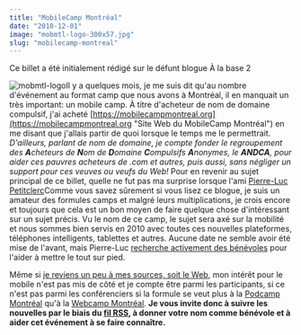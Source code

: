 ```yaml
---
title: "MobileCamp Montréal"
date: "2010-12-01"
image: "mobmtl-logo-300x57.jpg"
slug: "mobilecamp-montreal"
---
```


Ce billet a été initialement rédigé sur le défunt blogue À la base 2

![](images/mobmtl-logo-300x57.jpg "mobmtl-logo")Il y a quelques mois, je me suis dit qu'au nombre d'événement au format camp que nous avons à Montréal, il en manquait un très important: un mobile camp. À titre d'acheteur de nom de domaine compulsif, j'ai acheté [https://mobilecampmontreal.org](https://mobilecampmontreal.org "Site Web du MobileCamp Montréal") en me disant que j'allais partir de quoi lorsque le temps me le permettrait. _D'ailleurs, parlant de nom de domaine, je compte fonder le regroupement des **A**cheteurs de **N**om de **D**omaine **C**ompulsifs **A**nonymes, le **ANDCA**, pour aider ces pauvres acheteurs de .com et autres, puis aussi, sans négliger un support pour ces veuves ou veufs du Web!_ Pour en revenir au sujet principal de ce billet, quelle ne fut pas ma surprise lorsque l'ami [Pierre-Luc Petitclerc](https://fusi0n.org/ "Blogue de Pierre-Luc Petitclerc")Comme vous savez sûrement si vous lisez ce blogue, je suis un amateur des formules camps et malgré leurs multiplications, je crois encore et toujours que cela est un bon moyen de faire quelque chose d'intéressant sur un sujet précis. Vu le nom de ce camp, le sujet sera axé sur la mobilité et nous sommes bien servis en 2010 avec toutes ces nouvelles plateformes, téléphones intelligents, tablettes et autres. Aucune date ne semble avoir été mise de l'avant, mais Pierre-Luc [recherche activement des bénévoles](https://mobilecampmontreal.org/organisation/appel-aux-benevoles/?lang=fr "Billet de MobileCamp Montréal sur l'appel aux bénévoles") pour l'aider à mettre le tout sur pied.

Même si [je reviens un peu à mes sources, soit le Web](https://fred.dev/le-roi-est-mort-vive-le-roi/ "Le roi est mort, vive le roi"), mon intérêt pour le mobile n'est pas mis de côté et je compte être parmi les participants, si ce n'est pas parmi les conférenciers si la formule se veut plus à la [Podcamp Montréal](https://podcampmontreal.org/ "Site Web de Podcamp Montréal") qu'à la [Webcamp Montréal](https://twitter.com/webcampmtl "Compte Twitter de Webcamp Montréal"). **Je vous invite donc à suivre les nouvelles par le biais du [fil RSS](https://mobilecampmontreal.org/feed/?lang=fr "Fil RSS du site MobileCamp Montréal"), à donner votre nom comme bénévole et à aider cet événement à se faire connaître.**
